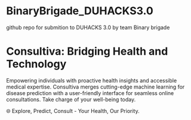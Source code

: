 # BinaryBrigade_DUHACKS3.0
github repo for submition to DUHACKS 3.0 by team Binary brigade

# Consultiva: Bridging Health and Technology

Empowering individuals with proactive health insights and accessible medical expertise. Consultiva merges cutting-edge machine learning for disease prediction with a user-friendly interface for seamless online consultations. Take charge of your well-being today.

🌐 Explore, Predict, Consult - Your Health, Our Priority.

